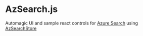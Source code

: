 # AzSearch.js
Automagic UI and sample react controls for [Azure Search](https://docs.microsoft.com/en-us/azure/search/) using [AzSearchStore](https://github.com/EvanBoyle/AzSearchStore)

